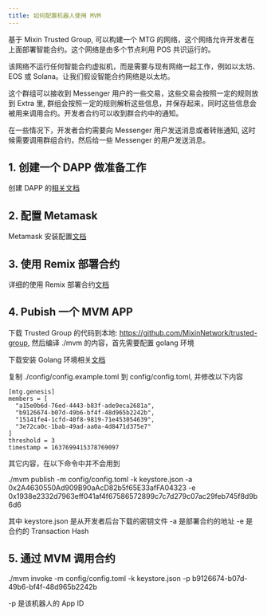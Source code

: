 ```yaml
---
title: 如何配置机器人使用 MVM
---
```


基于 Mixin Trusted Group, 可以构建一个 MTG 的网络，这个网络允许开发者在上面部署智能合约。这个网络是由多个节点利用 POS 共识运行的。

该网络不运行任何智能合约虚拟机，而是需要与现有网络一起工作，例如以太坊、EOS 或 Solana。让我们假设智能合约网络是以太坊。

这个群组可以接收到 Messenger 用户的一些交易，这些交易会按照一定的规则放到 Extra 里, 群组会按照一定的规则解析这些信息，并保存起来，同时这些信息会被用来调用合约。开发者合约可以收到群合约中的通知。

在一些情况下，开发者合约需要向 Messenger 用户发送消息或者转账通知, 这时候需要调用群组合约，然后给一些 Messenger 的用户发送消息。

## 1. 创建一个 DAPP 做准备工作

创建 DAPP 的[相关文档](/zh-CN/docs/dapp/getting-started/create-dapp)

## 2. 配置 Metamask

Metamask 安装配置[文档](/zh-CN/docs/mainnet/mvm/metamask)

## 3. 使用 Remix 部署合约

详细的使用 Remix 部署合约[文档](/zh-CN/docs/mainnet/mvm/remix)

## 4. Pubish 一个 MVM APP

下载 Trusted Group 的代码到本地: https://github.com/MixinNetwork/trusted-group, 然后编译 ./mvm 的内容，首先需要配置 golang 环境

下载安装 Golang 环境相关[文档](https://go.dev/doc/install)

复制 ./config/config.example.toml 到 config/config.toml, 并修改以下内容

```
[mtg.genesis]
members = [
  "a15e0b6d-76ed-4443-b83f-ade9eca2681a",
  "b9126674-b07d-49b6-bf4f-48d965b2242b",
  "15141fe4-1cfd-40f8-9819-71e453054639",
  "3e72ca0c-1bab-49ad-aa0a-4d8471d375e7"
]
threshold = 3
timestamp = 1637699415378769097
```

其它内容，在以下命令中并不会用到

./mvm publish -m config/config.toml -k keystore.json -a 0x2A4630550Ad909B90aAcD82b5f65E33afFA04323 -e 0x1938e2332d7963eff041af4f67586572899c7c7d279c07ac29feb745f8d9b6d6

其中 keystore.json 是从开发者后台下载的密钥文件
-a 是部署合约的地址
-e 是合约的 Transaction Hash

## 5. 通过 MVM 调用合约

./mvm invoke -m config/config.toml -k keystore.json -p b9126674-b07d-49b6-bf4f-48d965b2242b

-p 是该机器人的 App ID
